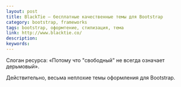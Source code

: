 ```yaml
---
layout: post
title: BlackTie — бесплатные качественные темы для Bootstrap
category: bootstrap, frameworks
tags: bootstrap, оформтение, стилизация, тема
link: http://www.blacktie.co/
description:
keywords:
---
```


<p>Слоган ресурса: «Потому что "свободный" не всегда означает дерьмовый».</p>
<p>Действительно, весьма неплохие темы оформления для Bootstrap.</p>
